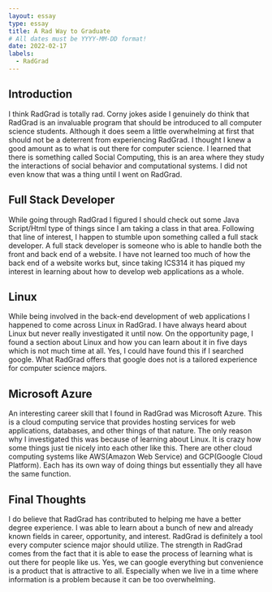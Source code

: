 ```yaml
---
layout: essay
type: essay
title: A Rad Way to Graduate 
# All dates must be YYYY-MM-DD format!
date: 2022-02-17
labels:
  - RadGrad 
---
```


## Introduction	 
I think RadGrad is totally rad. Corny jokes aside I genuinely do think that RadGrad is an invaluable program that should be introduced to all computer science students. Although it does seem a little overwhelming at first that should not be a deterrent from experiencing RadGrad. I thought I knew a good amount as to what is out there for computer science. I learned that there is something called Social Computing, this is an area where they study the interactions of social behavior and computational systems. I did not even know that was a thing until I went on RadGrad. 

 

## Full Stack Developer 
While going through RadGrad I figured I should check out some Java Script/Html type of things since I am taking a class in that area. Following that line of interest, I happen to stumble upon something called a full stack developer. A full stack developer is someone who is able to handle both the front and back end of a website. I have not learned too much of how the back end of a website works but, since taking ICS314 it has piqued my interest in learning about how to develop web applications as a whole. 

 

## Linux 
While being involved in the back-end development of web applications I happened to come across Linux in RadGrad. I have always heard about Linux but never really investigated it until now. On the opportunity page, I found a section about Linux and how you can learn about it in five days which is not much time at all.  Yes, I could have found this if I searched google. What RadGrad offers that google does not is a tailored experience for computer science majors.  

 
## Microsoft Azure 
An interesting career skill that I found in RadGrad was Microsoft Azure. This is a cloud computing service that provides hosting services for web applications, databases, and other things of that nature.  The only reason why I investigated this was because of learning about Linux. It is crazy how some things just tie nicely into each other like this. There are other cloud computing systems like AWS(Amazon Web Service) and GCP(Google Cloud Platform). Each has its own way of doing things but essentially they all have the same function.  

 
## Final Thoughts 
I do believe that RadGrad has contributed to helping me have a better degree experience. I was able to learn about a bunch of new and already known fields in career, opportunity, and interest. RadGrad is definitely a tool every computer science major should utilize. The strength in RadGrad comes from the fact that it is able to ease the process of learning what is out there for people like us. Yes, we can google everything but convenience is a product that is attractive to all. Especially when we live in a time where information is a problem because it can be too overwhelming. 

